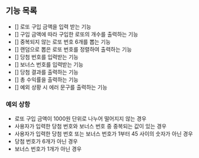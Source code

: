 ## 기능 목록
- [] 로또 구입 금액을 입력 받는 기능
- [] 구입 금액에 따라 구입한 로또의 개수를 출력하는 기능
- [] 중복되지 않는 로또 번호 6개를 뽑는 기능
- [] 랜덤으로 뽑은 로또 번호를 정렬하여 출력하는 기능
- [] 당첨 번호를 입력받는 기능
- [] 보너스 번호를 입력받는 기능
- [] 당첨 결과를 출력하는 기능
- [] 총 수익률을 출력하는 기능
- [] 예외 상황 시 에러 문구를 출력하는 기능

### 예외 상항
- 로또 구입 금액이 1000원 단위로 나누어 떨어지지 않는 경우
- 사용자가 입력한 당첨 번호와 보너스 번호 중 중복되는 값이 있는 경우
- 사용자가 입력한 당첨 번호 또는 보너스 번호가 1부터 45 사이의 숫자가 아닌 경우
- 당첨 번호가 6개가 아닌 경우
- 보너스 번호가 1개가 아닌 경우
